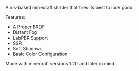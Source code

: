 A iris-based minecraft shader that tries its best to look good.

Features:
- A Proper BRDF
- Distant Fog
- LabPBR Support
- SSR
- Soft Shadows
- Basic Color Configuration

Made with minecraft versions 1.20 and later in mind.
